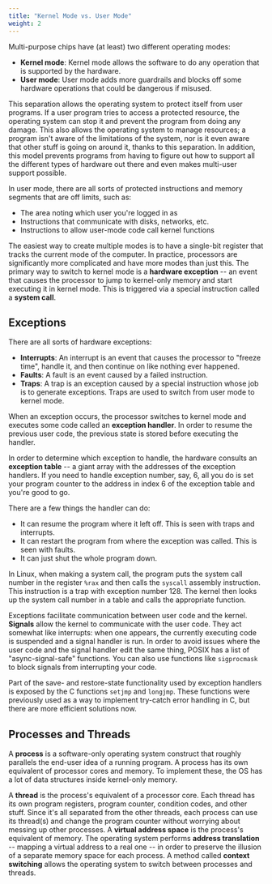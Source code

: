 ```yaml
---
title: "Kernel Mode vs. User Mode"
weight: 2
---
```


Multi-purpose chips have (at least) two different operating modes:

* **Kernel mode**: Kernel mode allows the software to do any operation that is supported by the hardware.
* **User mode**: User mode adds more guardrails and blocks off some hardware operations that could be dangerous if misused.

This separation allows the operating system to protect itself from user programs. If a user program tries to access a protected resource, the operating system can stop it and prevent the program from doing any damage. This also allows the operating system to manage resources; a program isn't aware of the limitations of the system, nor is it even aware that other stuff is going on around it, thanks to this separation. In addition, this model prevents programs from having to figure out how to support all the different types of hardware out there and even makes multi-user support possible.

In user mode, there are all sorts of protected instructions and memory segments that are off limits, such as:

* The area noting which user you're logged in as
* Instructions that communicate with disks, networks, etc.
* Instructions to allow user-mode code call kernel functions

The easiest way to create multiple modes is to have a single-bit register that tracks the current mode of the computer. In practice, processors are significantly more complicated and have more modes than just this. The primary way to switch to kernel mode is a **hardware exception** -- an event that causes the processor to jump to kernel-only memory and start executing it in kernel mode. This is triggered via a special instruction called a **system call**.

## Exceptions

There are all sorts of hardware exceptions:

* **Interrupts**: An interrupt is an event that causes the processor to "freeze time", handle it, and then continue on like nothing ever happened.
* **Faults**: A fault is an event caused by a failed instruction.
* **Traps**: A trap is an exception caused by a special instruction whose job is to generate exceptions. Traps are used to switch from user mode to kernel mode.

When an exception occurs, the processor switches to kernel mode and executes some code called an **exception handler**. In order to resume the previous user code, the previous state is stored before executing the handler.

In order to determine which exception to handle, the hardware consults an **exception table** -- a giant array with the addresses of the exception handlers. If you need to handle exception number, say, 6, all you do is set your program counter to the address in index 6 of the exception table and you're good to go.

There are a few things the handler can do:

* It can resume the program where it left off. This is seen with traps and interrupts.
* It can restart the program from where the exception was called. This is seen with faults.
* It can just shut the whole program down.

In Linux, when making a system call, the program puts the system call number in the register `%rax` and then calls the `syscall` assembly instruction. This instruction is a trap with exception number 128. The kernel then looks up the system call number in a table and calls the appropriate function.

Exceptions facilitate communication between user code and the kernel. **Signals** allow the kernel to communicate with the user code. They act somewhat like interrupts: when one appears, the currently executing code is suspended and a signal handler is run. In order to avoid issues where the user code and the signal handler edit the same thing, POSIX has a list of "async-signal-safe" functions. You can also use functions like `sigprocmask` to block signals from interrupting your code.

Part of the save- and restore-state functionality used by exception handlers is exposed by the C functions `setjmp` and `longjmp`. These functions were previously used as a way to implement try-catch error handling in C, but there are more efficient solutions now.

## Processes and Threads

A **process** is a software-only operating system construct that roughly parallels the end-user idea of a running program. A process has its own equivalent of processor cores and memory. To implement these, the OS has a lot of data structures inside kernel-only memory.

A **thread** is the process's equivalent of a processor core. Each thread has its own program registers, program counter, condition codes, and other stuff. Since it's all separated from the other threads, each process can use its thread(s) and change the program counter without worrying about messing up other processes. A **virtual address space** is the process's equivalent of memory. The operating system performs **address translation** -- mapping a virtual address to a real one -- in order to preserve the illusion of a separate memory space for each process. A method called **context switching** allows the operating system to switch between processes and threads.
